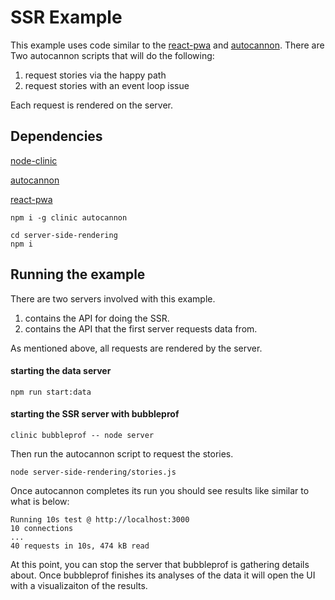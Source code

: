 # SSR Example
This example uses code similar to the [react-pwa](https://github.com/nearform/react-pwa) and [autocannon](https://github.com/mcollina/autocannon).  There are Two autocannon scripts that will do the following:

1. request stories via the happy path
2. request stories with an event loop issue
 
Each request is rendered on the server.

## Dependencies
[node-clinic](https://github.com/nearform/node-clinic)

[autocannon](https://github.com/mcollina/autocannon)

[react-pwa](https://github.com/nearform/react-pwa)

```
npm i -g clinic autocannon 
```

```
cd server-side-rendering
npm i
```

## Running the example
There are two servers involved with this example. 

1. contains the API for doing the SSR.
2. contains the API that the first server requests data from.

As mentioned above, all requests are rendered by the server.

#### starting the data server
```
npm run start:data
```
#### starting the SSR server with bubbleprof

```
clinic bubbleprof -- node server
```
Then run the autocannon script to request the stories.
```
node server-side-rendering/stories.js
```
Once autocannon completes its run you should see results like similar to what is below:
```
Running 10s test @ http://localhost:3000
10 connections
...
40 requests in 10s, 474 kB read
```
At this point, you can stop the server that bubbleprof is gathering details about.  Once bubbleprof finishes its analyses of the data it will open the UI with a visualizaiton of the results.

